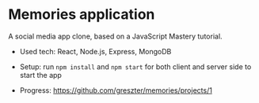 # Memories application

A social media app clone, based on a JavaScript Mastery tutorial.

  - Used tech: React, Node.js, Express, MongoDB

  - Setup:
    run `npm install` and `npm start` for both client and server side to start the app

  - Progress: https://github.com/greszter/memories/projects/1

